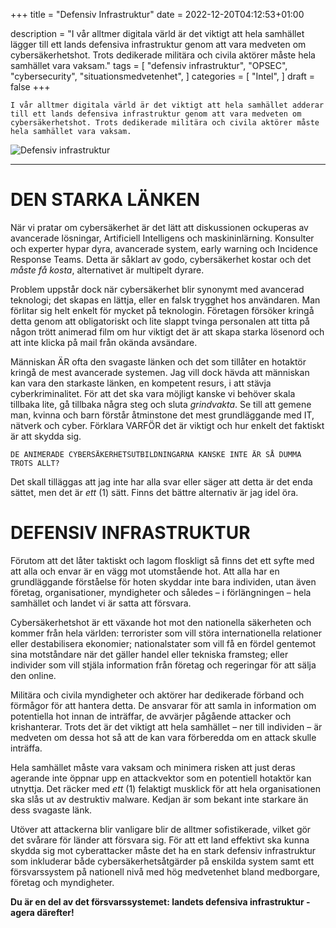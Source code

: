+++
title = "Defensiv Infrastruktur"
date = 2022-12-20T04:12:53+01:00

description = "I vår alltmer digitala värld är det viktigt att hela samhället lägger till ett lands defensiva infrastruktur genom att vara medveten om cybersäkerhetshot. Trots dedikerade militära och civila aktörer måste hela samhället vara vaksam."
tags = [
    "defensiv infrastruktur",
    "OPSEC",
    "cybersecurity",
    "situationsmedvetenhet",
]
categories = [
    "Intel",
]
draft = false
+++

`I vår alltmer digitala värld är det viktigt att hela samhället adderar till ett lands defensiva infrastruktur genom att vara medveten om cybersäkerhetshot. Trots dedikerade militära och civila aktörer måste hela samhället vara vaksam.`
<!--more-->

![Defensiv infrastruktur](/images/defensiv-infrastruktur.webp)  

---

# DEN STARKA LÄNKEN

När vi pratar om cybersäkerhet är det lätt att diskussionen ockuperas av avancerade lösningar, Artificiell Intelligens och maskininlärning. Konsulter och experter hypar dyra, avancerade system, early warning och Incidence Response Teams. Detta är såklart av godo, cybersäkerhet kostar och det *måste få kosta*, alternativet är multipelt dyrare. 

Problem uppstår dock när cybersäkerhet blir synonymt med avancerad teknologi; det skapas en lättja, eller en falsk trygghet hos användaren. Man förlitar sig helt enkelt för mycket på teknologin. Företagen försöker kringå detta genom att obligatoriskt och lite slappt tvinga personalen att titta på någon trött animerad film om hur viktigt det är att skapa starka lösenord och att inte klicka på mail från okända avsändare. 

Människan ÄR ofta den svagaste länken och det som tillåter en hotaktör kringå de mest avancerade systemen. Jag vill dock hävda att människan kan vara den starkaste länken, en kompetent resurs, i att stävja cyberkriminalitet. För att det ska vara möjligt kanske vi behöver skala tillbaka lite, gå tillbaka några steg och sluta *grindvakta*. Se till att gemene man, kvinna och barn förstår åtminstone det mest grundläggande med IT, nätverk och cyber. Förklara VARFÖR det är viktigt och hur enkelt det faktiskt är att skydda sig.   

`DE ANIMERADE CYBERSÄKERHETSUTBILDNINGARNA KANSKE INTE ÄR SÅ DUMMA TROTS ALLT?`

Det skall tilläggas att jag inte har alla svar eller säger att detta är det enda sättet, men det är *ett* (1) sätt. Finns det bättre alternativ är jag idel öra. 

# DEFENSIV INFRASTRUKTUR 

Förutom att det låter taktiskt och lagom floskligt så finns det ett syfte med att alla och envar är en vägg mot utomstående hot. Att alla har en grundläggande förståelse för hoten skyddar inte bara individen, utan även företag, organisationer, myndigheter och således – i förlängningen – hela samhället och landet vi är satta att försvara. 

Cybersäkerhetshot är ett växande hot mot den nationella säkerheten och kommer från hela världen: terrorister som vill störa internationella relationer eller destabilisera ekonomier; nationalstater som vill få en fördel gentemot sina motståndare när det gäller handel eller tekniska framsteg; eller individer som vill stjäla information från företag och regeringar för att sälja den online. 

Militära och civila myndigheter och aktörer har dedikerade förband och förmågor för att hantera detta. De ansvarar för att samla in information om potentiella hot innan de inträffar, de avvärjer pågående attacker och krishanterar. Trots det är det viktigt att hela samhället – ner till individen – är medveten om dessa hot så att de kan vara förberedda om en attack skulle inträffa. 

Hela samhället måste vara vaksam och minimera risken att just deras agerande inte öppnar upp en attackvektor som en potentiell hotaktör kan utnyttja. Det räcker med *ett* (1) felaktigt musklick för att hela organisationen ska slås ut av destruktiv malware. Kedjan är som bekant inte starkare än dess svagaste länk. 

Utöver att attackerna blir vanligare blir de alltmer sofistikerade, vilket gör det svårare för länder att försvara sig. För att ett land effektivt ska kunna skydda sig mot cyberattacker måste det ha en stark defensiv infrastruktur som inkluderar både cybersäkerhetsåtgärder på enskilda system samt ett försvarssystem på nationell nivå med hög medvetenhet bland medborgare, företag och myndigheter.

**Du är en del av det försvarssystemet: landets defensiva infrastruktur - agera därefter!**
